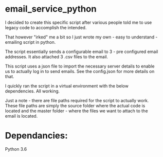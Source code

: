 # email_service_python

I decided to create this specific script after various people told me to use legacy code to accomplish the intended.

That however "irked" me a bit so I just wrote my own - easy to understand - emailing script in python. 

The script essentially sends a configurable email to 3 - pre configured email addresses. It also attached 3 .csv files to the email. 

This script uses a json file to import the necessary server details to enable us to actually log in to send emails. See the config.json for more details on that.

I quickly ran the script in a virtual environment with the below dependencies. All working.

Just a note - there are file paths required for the script to actually work.
These file paths are simply the source folder where the actual code is located and the master folder - where the files we want to attach to the email is located.

# Dependancies:
Python 3.6

